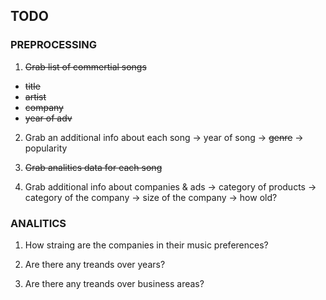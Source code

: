 ## TODO

### PREPROCESSING

1. ~~Grab list of commertial songs~~
- ~~title~~
- ~~artist~~
- ~~company~~
- ~~year of adv~~
	

2. Grab an additional info about each song
	-> year of song
	-> ~~genre~~
	-> popularity

3. ~~Grab analitics data for each song~~

4. Grab additional info about companies & ads
	-> category of products
	-> category of the company
	-> size of the company
	-> how old?

### ANALITICS

1. How straing are the companies in their music preferences?

2. Are there any treands over years?

3. Are there any treands over business areas?